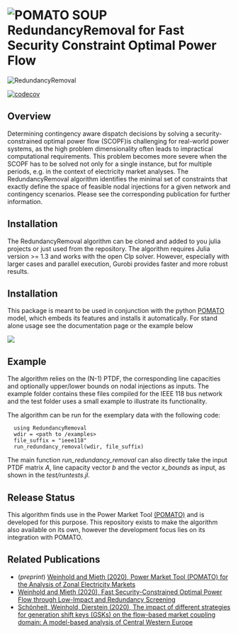 ![POMATO SOUP](https://raw.githubusercontent.com/richard-weinhold/pomato/main/docs/_static/graphics/pomato_logo_small.png) RedundancyRemoval for Fast Security Constraint Optimal Power Flow
=====================================================================================================================================
![RedundancyRemoval](https://github.com/richard-weinhold/RedundancyRemoval/workflows/RedundancyRemoval/badge.svg)

[![codecov](https://codecov.io/gh/richard-weinhold/RedundancyRemoval/branch/master/graph/badge.svg?token=MS3er8Qjbw)](https://codecov.io/gh/richard-weinhold/RedundancyRemoval)

Overview
--------

Determining contingency aware dispatch decisions by solving a security-constrained optimal power flow (SCOPF)is challenging for real-world power systems, as the high problem dimensionality often leads to impractical computational requirements. This problem becomes more severe when the SCOPF has to be solved not only for a single instance, but for multiple periods, e.g. in the context of electricity market analyses. The RedundancyRemoval algorithm identifies the minimal set of constraints that exactly define the space of feasible nodal injections for a given network and contingency scenarios.
Please see the corresponding publication for further information.

Installation
------------

The RedundancyRemoval algorithm can be cloned and added to you julia projects or just used from the repository. The algorithm requires Julia version >= 1.3 and works with the open Clp solver. However, especially with larger cases and parallel execution, Gurobi provides faster and more robust results.

Installation
------------

This package is meant to be used in conjunction with the python
[POMATO](https://github.com/richard-weinhold/pomato) model, which embeds its features and installs
it automatically. For stand alone usage see the documentation page or the example below 

[![](https://img.shields.io/badge/docs-dev-blue.svg)](https://richard-weinhold.github.io/RedundancyRemoval/dev/)

Example
--------

The algorithm relies on the (N-1) PTDF, the corresponding line capacities and optionally upper/lower bounds on nodal injections as inputs.
The example folder contains these files compiled for the IEEE 118 bus network and the test folder uses a small example to illustrate its functionality.

The algorithm can be run for the exemplary data with the following code:

      using RedundancyRemoval
      wdir = <path to /examples>
      file_suffix = "ieee118"
      run_redundancy_removal(wdir, file_suffix)

The main function *run_redundancy_removal* can also directly take the input PTDF matrix *A*, line capacity vector *b* and the vector *x_bounds* as input, as shown in the *test/runtests.jl*.

Release Status
--------------

This algorithm finds use in the Power Market Tool [(POMATO)](https://github.com/richard-weinhold/pomato) and is developed for this purpose. This repository exists to make the algorithm also available on its own, however the development focus lies on its integration with POMATO.

Related Publications
--------------------
- (*preprint*) [Weinhold and Mieth (2020), Power Market Tool (POMATO) for the Analysis of Zonal 
   Electricity Markets](https://arxiv.org/abs/2011.11594)
- [Weinhold and Mieth (2020), Fast Security-Constrained Optimal Power Flow through 
   Low-Impact and Redundancy Screening](https://ieeexplore.ieee.org/document/9094021)
- [Schönheit, Weinhold, Dierstein (2020), The impact of different strategies for generation 
   shift keys (GSKs) on  the flow-based market coupling domain: A model-based analysis of Central Western Europe](https://www.sciencedirect.com/science/article/pii/S0306261919317544)

